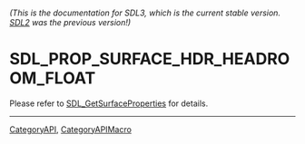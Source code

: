 ###### (This is the documentation for SDL3, which is the current stable version. [SDL2](https://wiki.libsdl.org/SDL2/) was the previous version!)
# SDL_PROP_SURFACE_HDR_HEADROOM_FLOAT

Please refer to [SDL_GetSurfaceProperties](SDL_GetSurfaceProperties) for details.

----
[CategoryAPI](CategoryAPI), [CategoryAPIMacro](CategoryAPIMacro)

